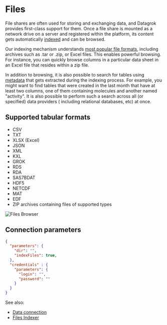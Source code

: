 <!-- TITLE: Files -->
<!-- SUBTITLE: -->

# Files

File shares are often used for storing and exchanging data, and Datagrok provides first-class support for them. Once a
file share is mounted as a network drive on a server and registered within the platform, its content gets
automatically [indexed](../../access/files-indexer.md)
and can be browsed.

Our indexing mechanism understands
[most popular file formats](../../access/importing-data.md#supported-file-types), including archives such as .tar or
.zip, or Excel files. This enables powerful browsing. For instance, you can quickly browse columns in a particular data
sheet in an Excel file that resides within a zip file.

In addition to browsing, it is also possible to search for tables using  
[metadata](../../discover/metadata.md) that gets extracted during the indexing process. For example, you might want to
find tables that were created in the last month that have at least two columns, one of them containing molecules and
another named "activity". It is also possible to perform such a search across all (or specified) data providers (
including relational databases, etc) at once.

## Supported tabular formats

* CSV
* TXT
* XLSX (Excel)
* JSON
* XML
* KXL
* GROK
* RDS
* RDA
* SAS7BDAT
* HDF5
* NETCDF
* MAT
* EDF
* ZIP archives containing files of supported types

![Files Browser](files-browser.gif "Files Browser")

## Connection parameters

```json
{
  "parameters": {
    "dir": "",
    "indexFiles": true,
  },
  "credentials" : {
    "parameters": {
      "login": "",
      "password": ""
    }
  }
}
```

See also:

* [Data connection](../data-connection.md)
* [Files Indexer](../../access/files-indexer.md)
